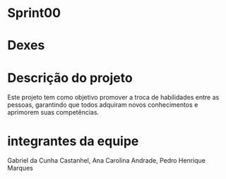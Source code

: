 # Sprint00

# Dexes

# Descrição do projeto
Este projeto tem como objetivo promover a troca de habilidades entre as pessoas, garantindo que todos adquiram novos conhecimentos e aprimorem suas competências.


# integrantes da equipe
Gabriel da Cunha Castanhel, Ana Carolina Andrade, Pedro Henrique Marques
